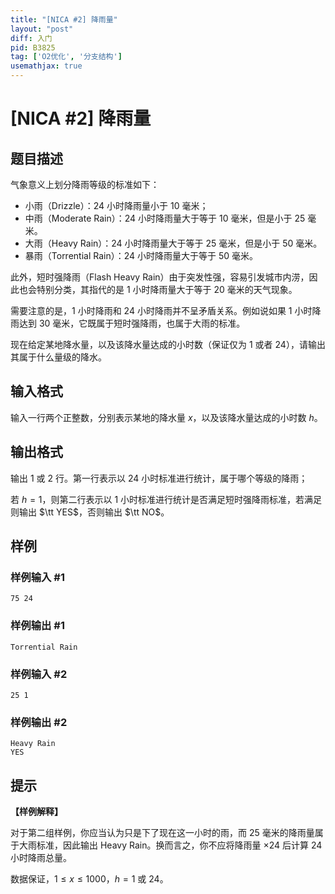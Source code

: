 ```yaml
---
title: "[NICA #2] 降雨量"
layout: "post"
diff: 入门
pid: B3825
tag: ['O2优化', '分支结构']
usemathjax: true
---
```


# [NICA #2] 降雨量
## 题目描述

气象意义上划分降雨等级的标准如下：

- 小雨（Drizzle）：$24$ 小时降雨量小于 $10$ 毫米；
- 中雨（Moderate Rain）：$24$ 小时降雨量大于等于 $10$ 毫米，但是小于 $25$ 毫米。
- 大雨（Heavy Rain）：$24$ 小时降雨量大于等于 $25$ 毫米，但是小于 $50$ 毫米。
- 暴雨（Torrential Rain）：$24$ 小时降雨量大于等于 $50$ 毫米。

此外，短时强降雨（Flash Heavy Rain）由于突发性强，容易引发城市内涝，因此也会特别分类，其指代的是 $1$ 小时降雨量大于等于 $20$ 毫米的天气现象。

需要注意的是，$1$ 小时降雨和 $24$ 小时降雨并不呈矛盾关系。例如说如果 $1$ 小时降雨达到 $30$ 毫米，它既属于短时强降雨，也属于大雨的标准。

现在给定某地降水量，以及该降水量达成的小时数（保证仅为 $1$ 或者 $24$），请输出其属于什么量级的降水。
## 输入格式

输入一行两个正整数，分别表示某地的降水量 $x$，以及该降水量达成的小时数 $h$。
## 输出格式

输出 $1$ 或 $2$ 行。第一行表示以 $24$ 小时标准进行统计，属于哪个等级的降雨；

若 $h=1$，则第二行表示以 $1$ 小时标准进行统计是否满足短时强降雨标准，若满足则输出 $\tt YES$，否则输出 $\tt NO$。
## 样例

### 样例输入 #1
```
75 24
```
### 样例输出 #1
```
Torrential Rain
```
### 样例输入 #2
```
25 1
```
### 样例输出 #2
```
Heavy Rain
YES
```
## 提示

**【样例解释】**

对于第二组样例，你应当认为只是下了现在这一小时的雨，而 $25$ 毫米的降雨量属于大雨标准，因此输出 $\text{Heavy Rain}$。换而言之，你不应将降雨量 $\times 24$ 后计算 $24$ 小时降雨总量。

数据保证，$1 \leq x \leq 1000$，$h=1$ 或 $24$。
